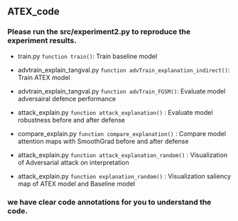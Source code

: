 ## ATEX_code
### Please run the src/experiment2.py to reproduce the experiment results.
- train.py `function train()`: Train baseline model
- advtrain_explain_tangval.py `function advTrain_explanation_indirect()`: Train ATEX model
- advtrain_explain_tangval.py `function advTrain_FGSM()`: Evaluate model adversairal defence performance
- attack_explain.py `function attack_explanation()` : Evaluate model robustness before and after defense
- compare_explain.py `function compare_explanation()` : Compare model attention maps with SmoothGrad before and after defense

- attack_explain.py `function attack_explanation_random()` : Visualization of Adversarial attack on interpretation
- attack_explain.py `function explanation_random()` : Visualization saliency map of ATEX model and Baseline model

### we have clear code annotations for you to understand the code.
